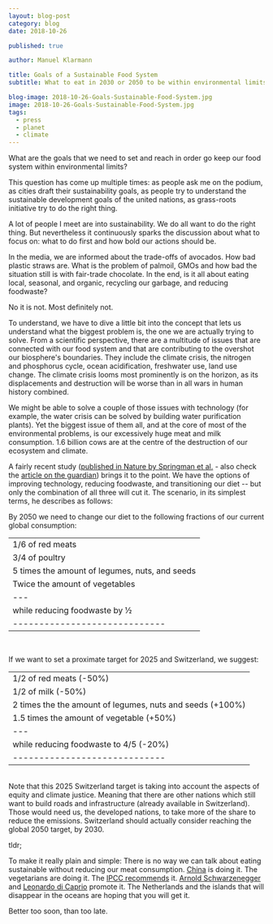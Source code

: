 ```yaml
---
layout: blog-post
category: blog
date: 2018-10-26

published: true

author: Manuel Klarmann

title: Goals of a Sustainable Food System
subtitle: What to eat in 2030 or 2050 to be within environmental limits.

blog-image: 2018-10-26-Goals-Sustainable-Food-System.jpg
image: 2018-10-26-Goals-Sustainable-Food-System.jpg
tags:
  - press
  - planet
  - climate
---
```


What are the goals that we need to set and reach in order go keep our food system within environmental limits?

This question has come up multiple times: as people ask me on the podium, as cities draft their sustainability goals, as people try to understand the sustainable development goals of the united nations, as grass-roots initiative try to do the right thing.

A lot of people I meet are into sustainability. We do all want to do the right thing. But nevertheless it continuously sparks the discussion about what to focus on: what to do first and how bold our actions should be.

In the media, we are informed about the trade-offs of avocados. How bad plastic straws are. What is the problem of palmoil, GMOs and how bad the situation still is with fair-trade chocolate. In the end, is it all about eating local, seasonal, and organic, recycling our garbage, and reducing foodwaste?

No it is not. Most definitely not.

To understand, we have to dive a little bit into the concept that lets us understand what the biggest problem is, the one we are actually trying to solve. From a scientific perspective, there are a multitude of issues that are connected with our food system and that are contributing to the overshot our biosphere's boundaries. They include the climate crisis, the nitrogen and phosphorus cycle, ocean acidification, freshwater use, land use change. The climate crisis looms most prominently is on the horizon, as its displacements and destruction will be worse than in all wars in human history combined.

We might be able to solve a couple of those issues with technology (for example, the water crisis can be solved by building water purification plants). Yet the biggest issue of them all, and at the core of most of the environmental problems, is our excessively huge meat and milk consumption. 1.6 billion cows are at the centre of the destruction of our ecosystem and climate.

A fairly recent study ([published in Nature by Springman et al.][pdf] - also check the [article on the guardian][1]) brings it to the point. We have the options of improving technology, reducing foodwaste, and transitioning our diet -- but only the combination of all three will cut it. The scenario, in its simplest terms, he describes as follows:

By 2050 we need to change our diet to the following fractions of our current global consumption:

|                                                |
| ---------------------------------------------- |
| 1/6 of red meats                               |
| 3/4 of poultry                                 |
| 5 times the amount of legumes, nuts, and seeds |
| Twice the amount of vegetables                 |
| ---                                            |
| while reducing foodwaste by ½                  |
| -----------------------------                  |

<br />

If we want to set a proximate target for 2025 and Switzerland, we suggest:

|                                                           |
| --------------------------------------------------------- |
| 1/2 of red meats (-50%)                                   |
| 1/2 of milk (-50%)                                        |
| 2 times the the amount of legumes, nuts and seeds (+100%) |
| 1.5 times the amount of vegetable (+50%)                  |
| ---                                                       |
| while reducing foodwaste to 4/5 (-20%)                    |
| -----------------------------                             |

<br />
Note that this 2025 Switzerland target is taking into account the aspects of equity and climate justice. Meaning that there are other nations which still want to build roads and infrastructure (already available in Switzerland). Those would need us, the developed nations, to take more of the share to reduce the emissions. Switzerland should actually consider reaching the global 2050 target, by 2030.

tldr;

To make it really plain and simple: There is no way we can talk about eating sustainable without reducing our meat consumption. [China][2] is doing it. The vegetarians are doing it. The [IPCC recommends][5] it. [Arnold Schwarzenegger][3] and [Leonardo di Caprio][4] promote it. The Netherlands and the islands that will disappear in the oceans are hoping that you will get it.

Better too soon, than too late.

[pdf]: /assets/sci-pub/Mason%20DCorz%20et%20al%20(2018)%20Options%20for%20keeping%20the%20food%20system%20within%20environmental%20limits.pdf
[1]: https://www.theguardian.com/environment/2018/oct/10/huge-reduction-in-meat-eating-essential-to-avoid-climate-breakdown
[2]: https://www.theguardian.com/world/2016/jun/20/chinas-meat-consumption-climate-change
[3]: https://www.youtube.com/watch?v=c3q-7ish6vk
[4]: https://www.youtube.com/watch?v=6UGsRcxaSAI
[5]: https://www.nationalgeographic.com/environment/2018/10/ipcc-report-climate-change-impacts-forests-emissions/
